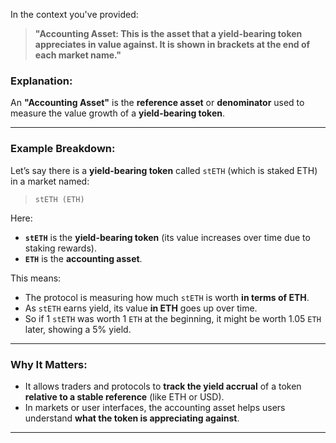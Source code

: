 In the context you've provided:

> **"Accounting Asset: This is the asset that a yield-bearing token appreciates in value against. It is shown in brackets at the end of each market name."**

### Explanation:

An **"Accounting Asset"** is the **reference asset** or **denominator** used to measure the value growth of a **yield-bearing token**.

---

### Example Breakdown:

Let’s say there is a **yield-bearing token** called `stETH` (which is staked ETH) in a market named:

> `stETH (ETH)`

Here:

* **`stETH`** is the **yield-bearing token** (its value increases over time due to staking rewards).
* **`ETH`** is the **accounting asset**.

This means:

* The protocol is measuring how much `stETH` is worth **in terms of ETH**.
* As `stETH` earns yield, its value **in ETH** goes up over time.
* So if 1 `stETH` was worth 1 `ETH` at the beginning, it might be worth 1.05 `ETH` later, showing a 5% yield.

---

### Why It Matters:

* It allows traders and protocols to **track the yield accrual** of a token **relative to a stable reference** (like ETH or USD).
* In markets or user interfaces, the accounting asset helps users understand **what the token is appreciating against**.

---



